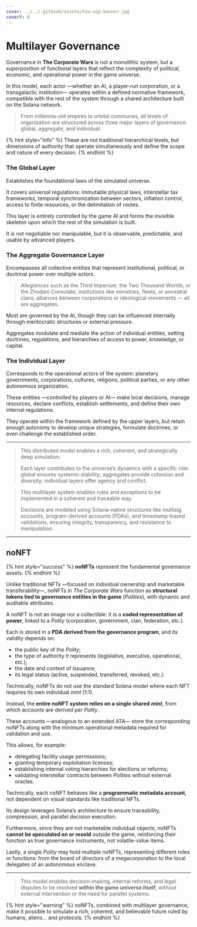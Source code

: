```yaml
---
cover: ../../.gitbook/assets/tcw-wip-banner.jpg
coverY: 0
---
```


# Multilayer Governance

Governance in **The Corporate Wars** is not a monolithic system, but a superposition of functional layers that reflect the complexity of political, economic, and operational power in the game universe.

In this model, each actor —whether an AI, a player-run corporation, or a transgalactic institution— operates within a defined normative framework, compatible with the rest of the system through a shared architecture built on the Solana network.

> From millennia-old empires to orbital communes, all levels of organization are structured across three major layers of governance: global, aggregate, and individual.

{% hint style="info" %}
These are not traditional hierarchical levels, but dimensions of authority that operate simultaneously and define the scope and nature of every decision.
{% endhint %}

### The **Global Layer**

Establishes the foundational laws of the simulated universe.

It covers universal regulations: immutable physical laws, interstellar tax frameworks, temporal synchronization between sectors, inflation control, access to finite resources, or the delimitation of routes.

This layer is entirely controlled by the game AI and forms the invisible skeleton upon which the rest of the simulation is built.

It is not negotiable nor manipulable, but it is observable, predictable, and usable by advanced players.

### The **Aggregate Governance Layer**

Encompasses all collective entities that represent institutional, political, or doctrinal power over multiple actors.

> _Allegiances_ such as the Third Imperium, the Two Thousand Worlds, or the Zhodani Consulate; institutions like ministries, fleets, or ancestral clans; alliances between corporations or ideological movements — all are aggregates.

Most are governed by the AI, though they can be influenced internally through meritocratic structures or external pressure.

Aggregates modulate and mediate the action of individual entities, setting doctrines, regulations, and hierarchies of access to power, knowledge, or capital.

### The **Individual Layer**

Corresponds to the operational actors of the system: planetary governments, corporations, cultures, religions, political parties, or any other autonomous organization.

These entities —controlled by players or AI— make local decisions, manage resources, declare conflicts, establish settlements, and define their own internal regulations.

They operate within the framework defined by the upper layers, but retain enough autonomy to develop unique strategies, formulate doctrines, or even challenge the established order.

***

> This distributed model enables a rich, coherent, and strategically deep simulation.
>
> Each layer contributes to the universe’s dynamics with a specific role: global ensures systemic stability; aggregates provide cohesion and diversity; individual layers offer agency and conflict.

> This multilayer system enables rules and exceptions to be implemented in a coherent and traceable way.
>
> Decisions are modeled using Solana-native structures like multisig accounts, program-derived accounts (PDAs), and timestamp-based validations, ensuring integrity, transparency, and resistance to manipulation.

***

## noNFT

{% hint style="success" %}
**noNFTs** represent the fundamental governance assets.
{% endhint %}

Unlike traditional NFTs —focused on individual ownership and marketable transferability—, noNFTs in _The Corporate Wars_ function as **structural tokens tied to governance entities in the game** (_Polities_), with dynamic and auditable attributes.

A noNFT is not an image nor a collectible: it is a **coded representation of power**, linked to a _Polity_ (corporation, government, clan, federation, etc.).

Each is stored in a **PDA derived from the governance program**, and its validity depends on:

- the public key of the _Polity_;
- the type of authority it represents (legislative, executive, operational, etc.);
- the date and context of issuance;
- its legal status (active, suspended, transferred, revoked, etc.).

Technically, noNFTs do not use the standard Solana model where each NFT requires its own individual _mint_ (1:1).

Instead, the **entire noNFT system relies on a single shared** _**mint**_, from which accounts are derived per _Polity_.

These accounts —analogous to an extended ATA— store the corresponding noNFTs along with the minimum operational metadata required for validation and use.

This allows, for example:

- delegating facility usage permissions;
- granting temporary exploitation licenses;
- establishing internal voting hierarchies for elections or reforms;
- validating interstellar contracts between _Polities_ without external oracles.

Technically, each noNFT behaves like a **programmatic metadata account**, not dependent on visual standards like traditional NFTs.

Its design leverages Solana’s architecture to ensure traceability, compression, and parallel decision execution.

Furthermore, since they are not marketable individual objects, noNFTs **cannot be speculated on or resold** outside the game, reinforcing their function as true governance instruments, not volatile-value items.

Lastly, a single _Polity_ may hold multiple noNFTs, representing different roles or functions: from the board of directors of a megacorporation to the local delegates of an autonomous enclave.

***

> This model enables decision-making, internal reforms, and legal disputes to be resolved **within the game universe itself**, without external intervention or the need for parallel systems.

{% hint style="warning" %}
noNFTs, combined with multilayer governance, make it possible to simulate a rich, coherent, and believable future ruled by humans, aliens... and protocols.
{% endhint %}
